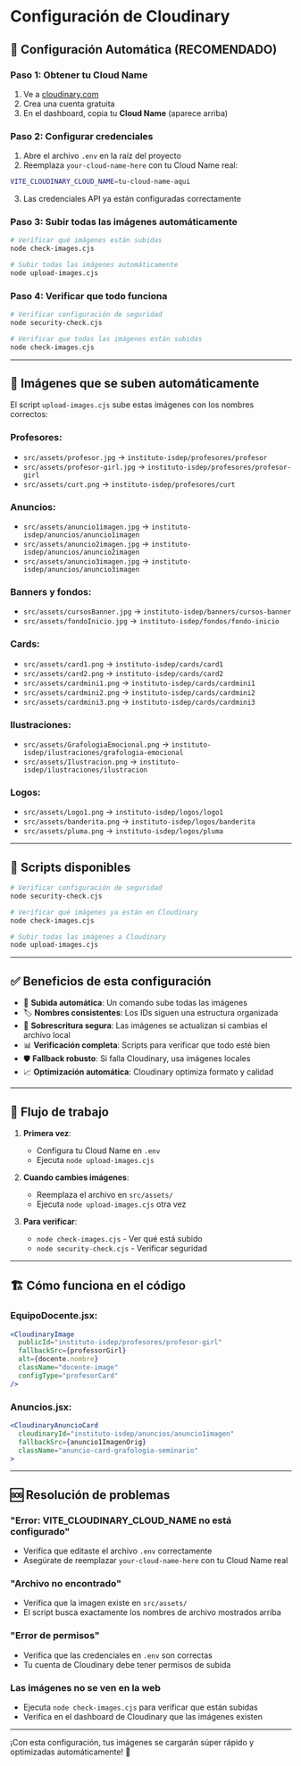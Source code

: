 # Configuración de Cloudinary

## 🚀 Configuración Automática (RECOMENDADO)

### Paso 1: Obtener tu Cloud Name
1. Ve a [cloudinary.com](https://cloudinary.com)
2. Crea una cuenta gratuita
3. En el dashboard, copia tu **Cloud Name** (aparece arriba)

### Paso 2: Configurar credenciales
1. Abre el archivo `.env` en la raíz del proyecto
2. Reemplaza `your-cloud-name-here` con tu Cloud Name real:
```bash
VITE_CLOUDINARY_CLOUD_NAME=tu-cloud-name-aqui
```
3. Las credenciales API ya están configuradas correctamente

### Paso 3: Subir todas las imágenes automáticamente
```bash
# Verificar qué imágenes están subidas
node check-images.cjs

# Subir todas las imágenes automáticamente
node upload-images.cjs
```

### Paso 4: Verificar que todo funciona
```bash
# Verificar configuración de seguridad
node security-check.cjs

# Verificar que todas las imágenes están subidas
node check-images.cjs
```

---

## 📁 Imágenes que se suben automáticamente

El script `upload-images.cjs` sube estas imágenes con los nombres correctos:

### Profesores:
- `src/assets/profesor.jpg` → `instituto-isdep/profesores/profesor`
- `src/assets/profesor-girl.jpg` → `instituto-isdep/profesores/profesor-girl`
- `src/assets/curt.png` → `instituto-isdep/profesores/curt`

### Anuncios:
- `src/assets/anuncio1imagen.jpg` → `instituto-isdep/anuncios/anuncio1imagen`
- `src/assets/anuncio2imagen.jpg` → `instituto-isdep/anuncios/anuncio2imagen`
- `src/assets/anuncio3imagen.jpg` → `instituto-isdep/anuncios/anuncio3imagen`

### Banners y fondos:
- `src/assets/cursosBanner.jpg` → `instituto-isdep/banners/cursos-banner`
- `src/assets/fondoInicio.jpg` → `instituto-isdep/fondos/fondo-inicio`

### Cards:
- `src/assets/card1.png` → `instituto-isdep/cards/card1`
- `src/assets/card2.png` → `instituto-isdep/cards/card2`
- `src/assets/cardmini1.png` → `instituto-isdep/cards/cardmini1`
- `src/assets/cardmini2.png` → `instituto-isdep/cards/cardmini2`
- `src/assets/cardmini3.png` → `instituto-isdep/cards/cardmini3`

### Ilustraciones:
- `src/assets/GrafologiaEmocional.png` → `instituto-isdep/ilustraciones/grafologia-emocional`
- `src/assets/Ilustracion.png` → `instituto-isdep/ilustraciones/ilustracion`

### Logos:
- `src/assets/Logo1.png` → `instituto-isdep/logos/logo1`
- `src/assets/banderita.png` → `instituto-isdep/logos/banderita`
- `src/assets/pluma.png` → `instituto-isdep/logos/pluma`

---

## 🔧 Scripts disponibles

```bash
# Verificar configuración de seguridad
node security-check.cjs

# Verificar qué imágenes ya están en Cloudinary
node check-images.cjs

# Subir todas las imágenes a Cloudinary
node upload-images.cjs
```

---

## ✅ Beneficios de esta configuración

- 🚀 **Subida automática**: Un comando sube todas las imágenes
- 🏷️ **Nombres consistentes**: Los IDs siguen una estructura organizada
- 🔄 **Sobrescritura segura**: Las imágenes se actualizan si cambias el archivo local
- 📊 **Verificación completa**: Scripts para verificar que todo esté bien
- 🛡️ **Fallback robusto**: Si falla Cloudinary, usa imágenes locales
- 📈 **Optimización automática**: Cloudinary optimiza formato y calidad

---

## 🔄 Flujo de trabajo

1. **Primera vez**: 
   - Configura tu Cloud Name en `.env`
   - Ejecuta `node upload-images.cjs`

2. **Cuando cambies imágenes**:
   - Reemplaza el archivo en `src/assets/`
   - Ejecuta `node upload-images.cjs` otra vez

3. **Para verificar**:
   - `node check-images.cjs` - Ver qué está subido
   - `node security-check.cjs` - Verificar seguridad

---

## 🏗️ Cómo funciona en el código

### EquipoDocente.jsx:
```jsx
<CloudinaryImage
  publicId="instituto-isdep/profesores/profesor-girl"
  fallbackSrc={professorGirl}
  alt={docente.nombre}
  className="docente-image"
  configType="profesorCard"
/>
```

### Anuncios.jsx:
```jsx
<CloudinaryAnuncioCard
  cloudinaryId="instituto-isdep/anuncios/anuncio1imagen"
  fallbackSrc={anuncio1ImagenOrig}
  className="anuncio-card-grafologia-seminario"
>
```

---

## 🆘 Resolución de problemas

### "Error: VITE_CLOUDINARY_CLOUD_NAME no está configurado"
- Verifica que editaste el archivo `.env` correctamente
- Asegúrate de reemplazar `your-cloud-name-here` con tu Cloud Name real

### "Archivo no encontrado"
- Verifica que la imagen existe en `src/assets/`
- El script busca exactamente los nombres de archivo mostrados arriba

### "Error de permisos"
- Verifica que las credenciales en `.env` son correctas
- Tu cuenta de Cloudinary debe tener permisos de subida

### Las imágenes no se ven en la web
- Ejecuta `node check-images.cjs` para verificar que están subidas
- Verifica en el dashboard de Cloudinary que las imágenes existen

---

¡Con esta configuración, tus imágenes se cargarán súper rápido y optimizadas automáticamente! 🚀